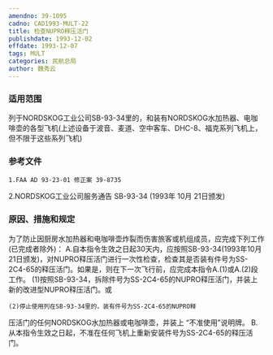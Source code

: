 ```yaml
---
amendno: 39-1095
cadno: CAD1993-MULT-22
title: 检查NUPRO释压活门
publishdate: 1993-12-02
effdate: 1993-12-07
tags: MULT
categories: 民航总局
author: 魏秀云
---
```


### 适用范围 
列于NORDSKOG工业公司SB-93-34里的，和装有NORDSKOG水加热器、电咖啡壶的各型飞机(上述设备于波音、麦道、空中客车、DHC-8、福克系列飞机上，但不限于这些系列飞机)

### 参考文件
    1.FAA AD 93-23-01 修正案 39-8735 
2.NORDSKOG工业公司服务通告 SB-93-34 (1993年 10月 21日颁发) 

### 原因、措施和规定 
为了防止因厨房水加热器和电咖啡壶炸裂而伤害旅客或机组成员，应完成下列工作(已完成者除外)： 
    A.自本指令生效之日起30天内，应按照SB-93-34(1993年10月21日颁发)，对NUPRO释压活门进行一次性检查，检查其是否装有件号为SS-2C4-65的释压活门。如果是，则在下一次飞行前，应完成本指令A.(1)或A.(2)段工作。 
    (1)按照SB-93-34，拆除件号为SS-2C4-65的NUPRO释压活门，并装上新的改进型NUPRO释压活门。或 

    (2)停止使用列在SB-93-34里的，装有件号为SS-2C4-65的NUPRO释
       
压活门的任何NORDSKOG水加热器或电咖啡壶，并装上 “不准使用”说明牌。 
    B.从本指令生效之日起，不准在任何飞机上重新安装件号为SS-2C4-65的释压活门。
